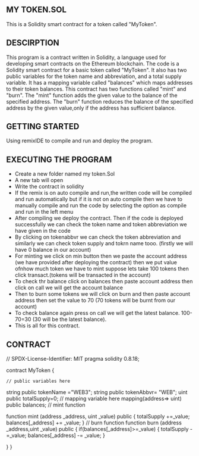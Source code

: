 ## MY TOKEN.SOL
This is a Solidity smart contract for a token called "MyToken". 

## DESCIRPTION
This program is a contract written in Solidity, a language used for developing smart contracts on the Ethereum blockchain.
The code is a Solidity smart contract for a basic token called "MyToken". It also has two public variables for the token name and abbreviation, and a total supply variable. It has a mapping variable called "balances" which maps addresses to their token balances.
This contract has two functions called "mint" and "burn". The "mint" function  adds the given value to the balance of the specified address. The "burn" function  reduces the balance of the specified address by the given value,only if the address has sufficient balance.

## GETTING STARTED
Using remixIDE to compile and run and deploy the program.

## EXECUTING THE PROGRAM
* Create a new folder named my token.Sol
* A new tab will open 
* Write the contract in solidity 
* If the remix is on auto compile and run,the written code will be compiled and run automatically but if it is not on auto compile then we have to manually compile and   run the code by selecting the option as compile and run in the left menu
* After compiling we deploy the contract.
 Then if the code is deployed successfully we can check the token name and token abbreviation we have given in the code 
* By clicking on tokenabbvr we can check the token abbreviation and similarly we can check token supply and tokrn name tooo.
 (firstly we will have 0 balance in our account) 
* For minting we click on min button then we paste the account address (we have provided after deploying the contract) then we put value ofnhow much token we have to     mint suppose lets take 100 tokens then click transact.(tokens will be transacted in the account)
* To check thr balance click on  balances then paste account address then click on call we will get the account balance
* Then to burn some tokens we will click on burn and then paste account address then set the value to 70 (70 tokens will be burnt from our account)
* To check balance again press on call we will get the latest balance. 100-70=30 (30 will be the latest balance).
* This is all for this contract.


## CONTRACT 

// SPDX-License-Identifier: MIT
pragma solidity 0.8.18;


contract MyToken {

    // public variables here
   string public tokenName ="WEB3";
   string public tokenAbbvr= "WEB";
   uint public totalSupply=0;
    // mapping variable here
   mapping(address=> uint) public balances;
    // mint function

   function mint (address _address, uint _value) public {
    totalSupply +=_value;
    balances[_address] += _value;
   }
    // burn function
   function burn (address _address,uint _value) public {
       if(balances[_address]>=_value)
       {
         totalSupply -=_value;
         balances[_address] -= _value;
       }
    
   }
}
